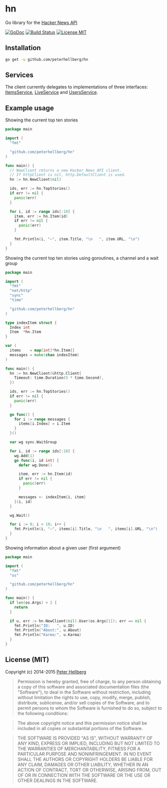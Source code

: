 # hn

Go library for the [Hacker News API](https://github.com/HackerNews/API)

[![GoDoc](https://godoc.org/github.com/peterhellberg/hn?status.svg)](https://godoc.org/github.com/peterhellberg/hn)
[![Build Status](https://travis-ci.org/peterhellberg/hn.svg?branch=master)](https://travis-ci.org/peterhellberg/hn)
[![License MIT](https://img.shields.io/badge/license-MIT-lightgrey.svg?style=flat)](https://github.com/peterhellberg/hn#license-mit)

## Installation

```bash
go get -u github.com/peterhellberg/hn
```

## Services

The client currently delegates to implementations of three interfaces:
[ItemsService](https://godoc.org/github.com/peterhellberg/hn#ItemsService),
[LiveService](https://godoc.org/github.com/peterhellberg/hn#LiveService) and
[UsersService](https://godoc.org/github.com/peterhellberg/hn#UsersService).

## Example usage

Showing the current top ten stories

```go
package main

import (
  "fmt"

  "github.com/peterhellberg/hn"
)

func main() {
  // NewClient returns a new Hacker News API client.
  // If httpClient is nil, http.DefaultClient is used.
  hn := hn.NewClient(nil)

  ids, err := hn.TopStories()
  if err != nil {
    panic(err)
  }

  for i, id := range ids[:10] {
    item, err := hn.Item(id)
    if err != nil {
      panic(err)
    }

    fmt.Println(i, "–", item.Title, "\n   ", item.URL, "\n")
  }
}
```

Showing the current top ten stories using goroutines, a channel and a wait group

```go
package main

import (
  "fmt"
  "net/http"
  "sync"
  "time"

  "github.com/peterhellberg/hn"
)

type indexItem struct {
  Index int
  Item  *hn.Item
}

var (
  items    = map[int]*hn.Item{}
  messages = make(chan indexItem)
)

func main() {
  hn := hn.NewClient(&http.Client{
    Timeout: time.Duration(5 * time.Second),
  })

  ids, err := hn.TopStories()
  if err != nil {
    panic(err)
  }

  go func() {
    for i := range messages {
      items[i.Index] = i.Item
    }
  }()

  var wg sync.WaitGroup

  for i, id := range ids[:10] {
    wg.Add(1)
    go func(i, id int) {
      defer wg.Done()

      item, err := hn.Item(id)
      if err != nil {
        panic(err)
      }

      messages <- indexItem{i, item}
    }(i, id)
  }

  wg.Wait()

  for i := 0; i < 10; i++ {
    fmt.Println(i, "–", items[i].Title, "\n   ", items[i].URL, "\n")
  }
}
```

Showing information about a given user (first argument)

```go
package main

import (
  "fmt"
  "os"

  "github.com/peterhellberg/hn"
)

func main() {
  if len(os.Args) < 2 {
    return
  }

  if u, err := hn.NewClient(nil).User(os.Args[1]); err == nil {
    fmt.Println("ID:   ", u.ID)
    fmt.Println("About:", u.About)
    fmt.Println("Karma:", u.Karma)
  }
}
```

## License (MIT)

Copyright (c) 2014-2015 [Peter Hellberg](http://c7.se/)

> Permission is hereby granted, free of charge, to any person obtaining
> a copy of this software and associated documentation files (the
> "Software"), to deal in the Software without restriction, including
> without limitation the rights to use, copy, modify, merge, publish,
> distribute, sublicense, and/or sell copies of the Software, and to
> permit persons to whom the Software is furnished to do so, subject to
> the following conditions:

> The above copyright notice and this permission notice shall be
> included in all copies or substantial portions of the Software.

> THE SOFTWARE IS PROVIDED "AS IS", WITHOUT WARRANTY OF ANY KIND,
> EXPRESS OR IMPLIED, INCLUDING BUT NOT LIMITED TO THE WARRANTIES OF
> MERCHANTABILITY, FITNESS FOR A PARTICULAR PURPOSE AND
> NONINFRINGEMENT. IN NO EVENT SHALL THE AUTHORS OR COPYRIGHT HOLDERS BE
> LIABLE FOR ANY CLAIM, DAMAGES OR OTHER LIABILITY, WHETHER IN AN ACTION
> OF CONTRACT, TORT OR OTHERWISE, ARISING FROM, OUT OF OR IN CONNECTION
> WITH THE SOFTWARE OR THE USE OR OTHER DEALINGS IN THE SOFTWARE.
